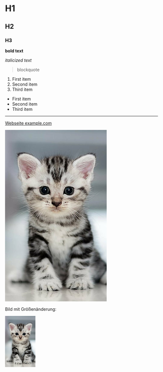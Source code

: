 # H1
## H2
### H3


**bold text**

*italicized text*

> blockquote

1. First item
2. Second item
3. Third item


- First item
- Second item
- Third item


---

[Webseite example.com](https://www.example.com)


![Katzenbild](/bilder/cat.png "Cat")

Bild mit Größenänderung:

<img src="/bilder/cat.png" width="100" title="Cat">